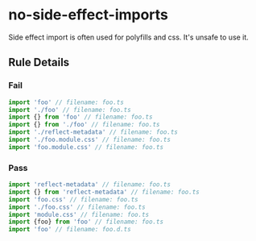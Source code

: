 <!-- prettier-ignore-start -->
# no-side-effect-imports

Side effect import is often used for polyfills and css. It's unsafe to use it.

## Rule Details

### Fail

```ts
import 'foo' // filename: foo.ts
import './foo' // filename: foo.ts
import {} from 'foo' // filename: foo.ts
import {} from './foo' // filename: foo.ts
import './reflect-metadata' // filename: foo.ts
import './foo.module.css' // filename: foo.ts
import 'foo.module.css' // filename: foo.ts
```

### Pass

```ts
import 'reflect-metadata' // filename: foo.ts
import {} from 'reflect-metadata' // filename: foo.ts
import 'foo.css' // filename: foo.ts
import './foo.css' // filename: foo.ts
import 'module.css' // filename: foo.ts
import {foo} from 'foo' // filename: foo.ts
import 'foo' // filename: foo.d.ts
```
<!-- prettier-ignore-end -->
